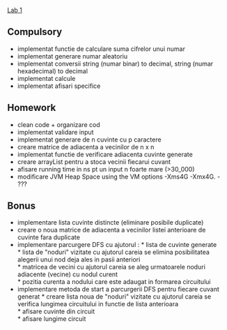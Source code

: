 <a href="https://profs.info.uaic.ro/~acf/java/labs/lab_01.html" target="_blank">Lab 1</a>

Compulsory
-
- implementat functie de calculare suma cifrelor unui numar
- implementat generare numar aleatoriu
- implementat conversii string (numar binar) to decimal, string (numar hexadecimal) to decimal
- implementat calcule
- implementat afisari specifice

Homework 
-
- clean code + organizare cod
- implementat validare input
- implementat generare de n cuvinte cu p caractere
- creare matrice de adiacenta a vecinilor de n x n
- implementat functie de verificare adiacenta cuvinte generate
- creare arrayList pentru a stoca vecinii fiecarui cuvant
- afisare running time in ns pt un input n foarte mare (>30_000)
- modificare JVM Heap Space using the VM options -Xms4G -Xmx4G. - ???

Bonus
-
- implementare lista cuvinte distincte (eliminare posibile duplicate)
- creare o noua matrice de adiacenta a vecinilor listei anterioare de cuvinte fara duplicate
- implementare parcurgere DFS cu ajutorul :
      *  lista de cuvinte generate<br/>
      *  lista de "noduri" vizitate cu ajutorul careia se elimina posibilitatea alegerii unui nod deja ales in pasii anteriori<br/>
      *  matricea de vecini cu ajutorul careia se aleg urmatoarele noduri adiacente (vecine) cu nodul curent<br/>
      *  pozitia curenta a nodului care este adaugat in formarea circuitului<br/>
- implementare metoda de start a parcurgerii DFS pentru fiecare cuvant generat
      * creare lista noua de "noduri" vizitate cu ajutorul careia se verifica lungimea circuitului in functie de lista anterioara<br/>
      * afisare cuvinte din circuit<br/>
      * afisare lungime circuit<br/>

